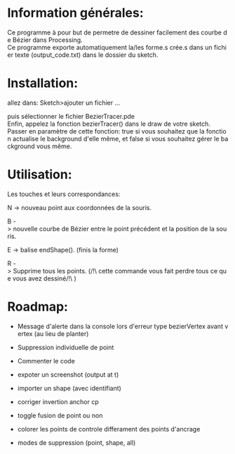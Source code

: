 # Information générales:

Ce programme à pour but de permetre de dessiner facilement des courbe de Bézier dans Processing.
Ce programme exporte automatiquement la/les forme.s crée.s dans un fichier texte (output_code.txt) dans le dossier du sketch.


# Installation:
allez dans:
Sketch>ajouter un fichier ...

puis sélectionner le fichier BezierTracer.pde
Enfin, appelez la fonction bezierTracer() dans le draw de votre sketch.
Passer en paramètre de cette fonction: true si vous souhaitez que la fonction actualise le background d'elle même, et false si vous souhaitez gérer le background vous même.

# Utilisation:
Les touches et leurs correspondances:

N -> nouveau point aux coordonnées de la souris.

B -> nouvelle courbe de Bézier entre le point précédent et la position de la souris.

E -> balise endShape(). (finis la forme)

R -> Supprime tous les points. (/!\ cette commande vous fait perdre tous ce que vous avez dessiné/!\ )


# Roadmap:
- Message d'alerte dans la console lors d'erreur type bezierVertex avant vertex (au lieu de planter)

- Suppression individuelle de point

- Commenter le code

- expoter un screenshot (output at t)

- importer un shape (avec identifiant)

- corriger invertion anchor cp

- toggle fusion de point ou non

- colorer les points de controle differament des points d'ancrage

- modes de suppression (point, shape, all)
